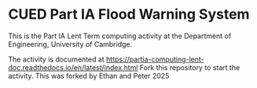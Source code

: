 # CUED Part IA Flood Warning System

This is the Part IA Lent Term computing activity at the Department of
Engineering, University of Cambridge.

The activity is documented at
https://partia-computing-lent-doc.readthedocs.io/en/latest/index.html 
Fork this repository to start the activity.
This was forked by Ethan and Peter 2025